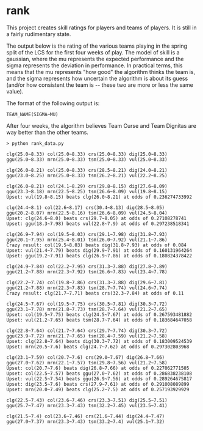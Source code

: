 rank
====

This project creates skill ratings for players and teams of players. It is still in a fairly 
rudimentary state.

The output below is the rating of the various teams playing in the spring split of the LCS
for the first four weeks of play. The model of skill is a gaussian, where the mu represents
the expected performance and the sigma represents the deviation in performance. In practical
terms, this means that the mu represents "how good" the algorithm thinks the team is, and the
sigma represents how uncertain the algorithm is about its guess (and/or how consistent the team
is -- these two are more or less the same value).

The format of the following output is:

    TEAM_NAME(SIGMA~MU)
    
After four weeks, the algorithm believes Team Curse and Team Dignitas are way better than the other
teams.

```
> python rank_data.py 

clg(25.0~8.33) col(25.0~8.33) crs(25.0~8.33) dig(25.0~8.33) ggu(25.0~8.33) mrn(25.0~8.33) tsm(25.0~8.33) vul(25.0~8.33)

clg(26.0~8.21) col(25.0~8.33) crs(28.5~8.21) dig(24.0~8.21) ggu(23.0~8.25) mrn(25.0~8.33) tsm(26.2~8.21) vul(22.2~8.25)

clg(26.0~8.21) col(24.1~8.29) crs(29.8~8.15) dig(27.6~8.09) ggu(23.3~8.18) mrn(22.5~8.25) tsm(26.6~8.09) vul(19.8~8.15)
Upset: vul(19.8~8.15) beats clg(26.0~8.21) at odds of 0.236274733992

clg(24.4~8.1) col(22.6~8.17) crs(30.4~8.13) dig(28.5~8.05) ggu(20.2~8.07) mrn(22.5~8.16) tsm(26.6~8.09) vul(24.5~8.04)
Upset: clg(24.6~8.0) beats crs(29.7~8.05) at odds of 0.27108278741
Upset: ggu(18.3~7.98) beats vul(22.8~7.9) at odds of 0.297238518341

clg(26.9~7.94) col(19.5~8.03) crs(29.1~7.98) dig(31.8~7.93) ggu(20.1~7.95) mrn(25.4~8.01) tsm(26.0~7.92) vul(21.1~7.86)
Crazy result: col(19.5~8.03) beats dig(31.8~7.93) at odds of 0.084
Upset: vul(21.4~7.79) beats dig(29.9~7.91) at odds of 0.160131964264
Upset: ggu(19.2~7.91) beats clg(26.9~7.86) at odds of 0.180824378422

clg(24.9~7.84) col(22.2~7.95) crs(31.3~7.88) dig(27.8~7.89) ggu(21.2~7.88) mrn(22.3~7.92) tsm(26.6~7.83) vul(23.4~7.78)

clg(22.2~7.74) col(19.8~7.86) crs(31.3~7.88) dig(29.6~7.81) ggu(21.2~7.88) mrn(22.3~7.83) tsm(28.7~7.74) vul(24.6~7.74)
Crazy result: clg(21.7~7.71) beats crs(32.3~7.84) at odds of 0.11

clg(24.5~7.67) col(19.5~7.75) crs(30.5~7.81) dig(30.3~7.72) ggu(23.1~7.78) mrn(21.8~7.73) tsm(28.7~7.64) vul(21.2~7.65)
Upset: col(19.5~7.75) beats clg(24.5~7.67) at odds of 0.267593481882
Upset: vul(21.2~7.65) beats tsm(28.7~7.64) at odds of 0.183684647058

clg(22.8~7.64) col(21.7~7.64) crs(29.7~7.74) dig(30.3~7.72) ggu(23.9~7.72) mrn(21.7~7.65) tsm(28.4~7.59) vul(21.2~7.58)
Upset: clg(22.8~7.64) beats dig(30.3~7.72) at odds of 0.183009524539
Upset: mrn(20.5~7.6) beats clg(24.7~7.62) at odds of 0.297302803968

clg(23.1~7.59) col(20.7~7.6) crs(29.0~7.67) dig(26.8~7.66) ggu(27.0~7.62) mrn(22.1~7.57) tsm(29.8~7.56) vul(21.2~7.58)
Upset: col(20.7~7.6) beats dig(26.8~7.66) at odds of 0.227062771505
Upset: col(22.5~7.57) beats ggu(27.0~7.62) at odds of 0.286838238108
Upset: vul(22.5~7.54) beats ggu(26.9~7.56) at odds of 0.289264675817
Upset: dig(23.5~7.6) beats crs(27.9~7.61) at odds of 0.291008089899
Upset: mrn(20.0~7.49) beats clg(25.2~7.5) at odds of 0.257193929929

clg(22.5~7.43) col(23.6~7.46) crs(23.3~7.51) dig(25.5~7.51) ggu(25.7~7.47) mrn(23.3~7.43) tsm(32.2~7.45) vul(23.5~7.41)

clg(21.5~7.4) col(23.6~7.46) crs(21.6~7.44) dig(24.4~7.47) ggu(27.0~7.37) mrn(23.3~7.43) tsm(33.2~7.4) vul(25.1~7.32)
```
